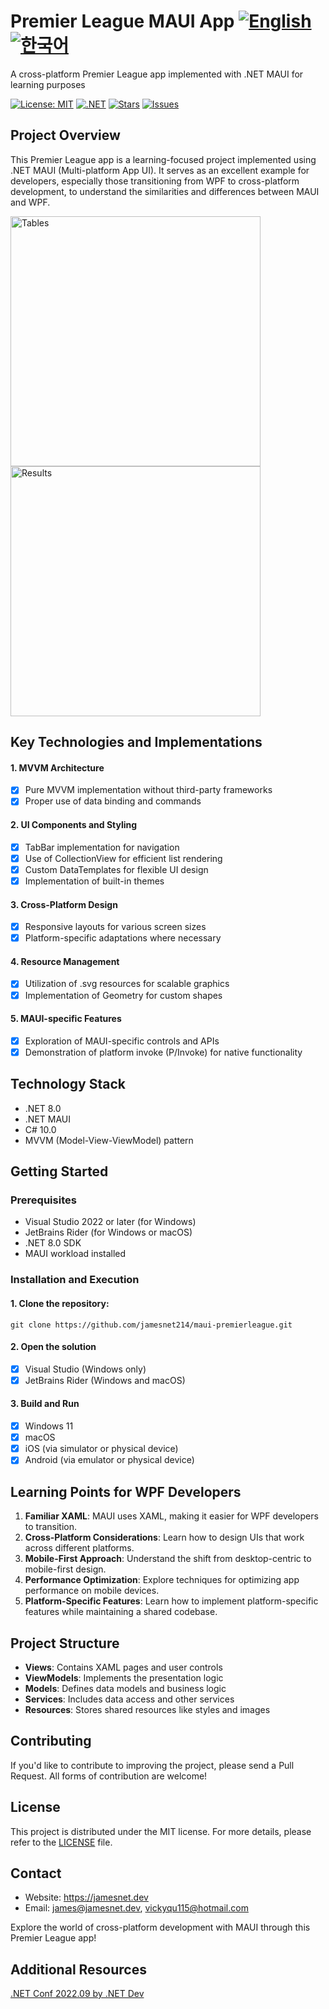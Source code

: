 # Premier League MAUI App [![English](https://img.shields.io/badge/Language-English-blue.svg)](README.md) [![한국어](https://img.shields.io/badge/Language-한국어-red.svg)](README.ko.md)

A cross-platform Premier League app implemented with .NET MAUI for learning purposes

[![License: MIT](https://img.shields.io/badge/License-MIT-yellow.svg)](https://opensource.org/licenses/MIT)
[![.NET](https://img.shields.io/badge/.NET-8.0-blue.svg)](https://dotnet.microsoft.com/download)
[![Stars](https://img.shields.io/github/stars/jamesnet214/maui-premierleague.svg)](https://github.com/jamesnet214/maui-premierleague/stargazers)
[![Issues](https://img.shields.io/github/issues/jamesnet214/maui-premierleague.svg)](https://github.com/jamesnet214/maui-premierleague/issues)

## Project Overview

This Premier League app is a learning-focused project implemented using .NET MAUI (Multi-platform App UI). It serves as an excellent example for developers, especially those transitioning from WPF to cross-platform development, to understand the similarities and differences between MAUI and WPF.

<img width="400" alt="Tables" src="https://user-images.githubusercontent.com/52397976/193004770-75654ac4-ab56-4f4d-bd63-416110b94b18.png"> <img width="400" alt="Results" src="https://user-images.githubusercontent.com/52397976/193004945-4a76f3e2-3583-47e7-aef3-3dc10a265d3e.png">

## Key Technologies and Implementations

#### 1. MVVM Architecture
- [x] Pure MVVM implementation without third-party frameworks
- [x] Proper use of data binding and commands

#### 2. UI Components and Styling
- [x] TabBar implementation for navigation
- [x] Use of CollectionView for efficient list rendering
- [x] Custom DataTemplates for flexible UI design
- [x] Implementation of built-in themes

#### 3. Cross-Platform Design
- [x] Responsive layouts for various screen sizes
- [x] Platform-specific adaptations where necessary

#### 4. Resource Management
- [x] Utilization of .svg resources for scalable graphics
- [x] Implementation of Geometry for custom shapes

#### 5. MAUI-specific Features
- [x] Exploration of MAUI-specific controls and APIs
- [x] Demonstration of platform invoke (P/Invoke) for native functionality

## Technology Stack
- .NET 8.0
- .NET MAUI
- C# 10.0
- MVVM (Model-View-ViewModel) pattern

## Getting Started

### Prerequisites
- Visual Studio 2022 or later (for Windows)
- JetBrains Rider (for Windows or macOS)
- .NET 8.0 SDK
- MAUI workload installed

### Installation and Execution
#### 1. Clone the repository:

```
git clone https://github.com/jamesnet214/maui-premierleague.git
```

#### 2. Open the solution
- [x] Visual Studio (Windows only)
- [x] JetBrains Rider (Windows and macOS)

#### 3. Build and Run
- [x] Windows 11
- [x] macOS
- [x] iOS (via simulator or physical device)
- [x] Android (via emulator or physical device)

## Learning Points for WPF Developers

1. **Familiar XAML**: MAUI uses XAML, making it easier for WPF developers to transition.
2. **Cross-Platform Considerations**: Learn how to design UIs that work across different platforms.
3. **Mobile-First Approach**: Understand the shift from desktop-centric to mobile-first design.
4. **Performance Optimization**: Explore techniques for optimizing app performance on mobile devices.
5. **Platform-Specific Features**: Learn how to implement platform-specific features while maintaining a shared codebase.

## Project Structure

- **Views**: Contains XAML pages and user controls
- **ViewModels**: Implements the presentation logic
- **Models**: Defines data models and business logic
- **Services**: Includes data access and other services
- **Resources**: Stores shared resources like styles and images

## Contributing

If you'd like to contribute to improving the project, please send a Pull Request. All forms of contribution are welcome!

## License

This project is distributed under the MIT license. For more details, please refer to the [LICENSE](https://github.com/jamesnet214/maui-premierleague/blob/main/LICENSE) file.

## Contact
- Website: https://jamesnet.dev
- Email: james@jamesnet.dev, vickyqu115@hotmail.com

Explore the world of cross-platform development with MAUI through this Premier League app!

## Additional Resources

[.NET Conf 2022.09 by .NET Dev](https://www.youtube.com/watch?v=Z6Z3qgHYaOg&t=16427s)
